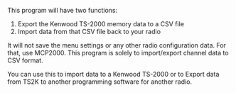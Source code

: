 This program will have two functions:
  1. Export the Kenwood TS-2000 memory data to a CSV file
  1. Import data from that CSV file back to your radio

It will not save the menu settings or any other radio configuration data. For that, use MCP2000. This program is solely to import/export channel data to CSV format.

You can use this to import data to a Kenwood TS-2000 or to Export data from TS2K to another programming software for another radio.